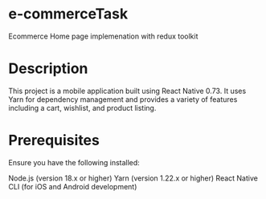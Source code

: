 # e-commerceTask
 Ecommerce Home page implemenation with redux toolkit

# Description
This project is a mobile application built using React Native 0.73. It uses Yarn for dependency management and provides a variety of features including a cart, wishlist, and product listing.

# Prerequisites
Ensure you have the following installed:

Node.js (version 18.x or higher)
Yarn (version 1.22.x or higher)
React Native CLI (for iOS and Android development)